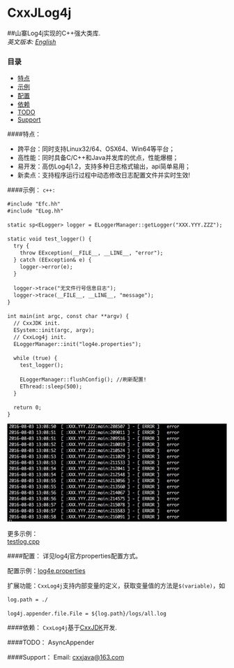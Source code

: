 # CxxJLog4j

##山寨Log4j实现的C++强大类库.
<br/>
*英文版本: [English](README.md)*

### 目录
  - [特点](#特点：)
  - [示例](#示例：)
  - [配置](#配置：)
  - [依赖](#依赖：)
  - [TODO](#TODO：)
  - [Support](#Support：)

####特点：
* 跨平台：同时支持Linux32/64、OSX64、Win64等平台；
* 高性能：同时具备C/C++和Java并发库的优点，性能爆棚；
* 易开发：高仿Log4j1.2，支持多种日志格式输出，api简单易用；
* 新卖点：支持程序运行过程中动态修改日志配置文件并实时生效!

####示例：
  `c++:`
  
  ```
  #include "Efc.hh"
  #include "ELog.hh"
  
  static sp<ELogger> logger = ELoggerManager::getLogger("XXX.YYY.ZZZ");
  
  static void test_logger() {
    try {
      throw EException(__FILE__, __LINE__, "error");
    } catch (EException& e) {
	  logger->error(e);
	}
	
	logger->trace("无文件行号信息日志");
	logger->trace(__FILE__, __LINE__, "message");
  }
  
  int main(int argc, const char **argv) {
    // CxxJDK init.
    ESystem::init(argc, argv);
    // CxxLog4j init.
    ELoggerManager::init("log4e.properties");
    
    while (true) {
      test_logger();
      
      ELoggerManager::flushConfig(); //刷新配置!
	  EThread::sleep(500);
    }
    
    return 0;
  }
  
  ```

![testlog](img/testlog.gif)

更多示例：  
[testlog.cpp](test/testlog.cpp)  

####配置：
详见log4j官方properties配置方式。

配置示例：[log4e.properties](test/log4e.properties)

扩展功能：`CxxLog4j`支持内部变量的定义，获取变量值的方法是`$(variable)`，如

```
log.path = ./

log4j.appender.file.File = ${log.path}/logs/all.log
```

####依赖：
`CxxLog4j`基于[CxxJDK](https://github.com/cxxjava/cxxjdk)开发.  

####TODO：
    AsyncAppender

####Support：
Email: [cxxjava@163.com](mailto:cxxjava@163.com)

